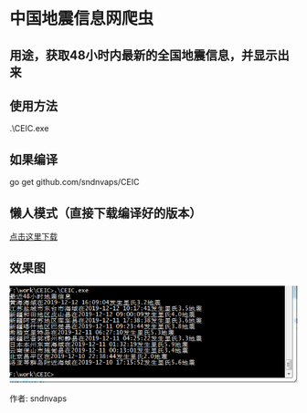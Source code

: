 # 中国地震信息网爬虫

## 用途，获取48小时内最新的全国地震信息，并显示出来

## 使用方法
   .\CEIC.exe

## 如果编译
  
  go get github.com/sndnvaps/CEIC

## 懒人模式（直接下载编译好的版本）

   [点击这里下载](https://github.com/sndnvaps/CEIC/releases)

## 效果图

 ![Pic1](/pic1.png)


 作者: sndnvaps
 
